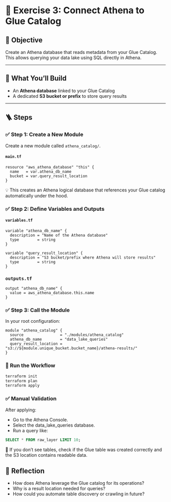 # 🔎 Exercise 3: Connect Athena to Glue Catalog

## 🎯 Objective

Create an Athena database that reads metadata from your Glue Catalog. This allows querying your data lake using SQL directly in Athena.

---

## 🧱 What You’ll Build

- An **Athena database** linked to your Glue Catalog
- A dedicated **S3 bucket or prefix** to store query results

---

## 🪜 Steps

### ✅ Step 1: Create a New Module

Create a new module called `athena_catalog/`.

#### `main.tf`

```hcl
resource "aws_athena_database" "this" {
  name   = var.athena_db_name
  bucket = var.query_result_location
}
```
💡 This creates an Athena logical database that references your Glue catalog automatically under the hood.

### ✅ Step 2: Define Variables and Outputs

#### `variables.tf`

```hcl
variable "athena_db_name" {
  description = "Name of the Athena database"
  type        = string
}

variable "query_result_location" {
  description = "S3 bucket/prefix where Athena will store results"
  type        = string
}
```

### `outputs.tf`

```hcl
output "athena_db_name" {
  value = aws_athena_database.this.name
}
```

### ✅ Step 3: Call the Module

In your root configuration:

```hcl
module "athena_catalog" {
  source                = "./modules/athena_catalog"
  athena_db_name        = "data_lake_queries"
  query_result_location = "s3://${module.unique_bucket.bucket_name}/athena-results/"
}
```

### 🔁 Run the Workflow

```bash
terraform init
terraform plan
terraform apply
```

### ✅ Manual Validation

After applying:
- Go to the Athena Console.
- Select the data_lake_queries database.
- Run a query like:

```sql
SELECT * FROM raw_layer LIMIT 10;
```

🔁 If you don’t see tables, check if the Glue table was created correctly and the S3 location contains readable data.

## 🧠 Reflection
- How does Athena leverage the Glue catalog for its operations?
- Why is a result location needed for queries?
- How could you automate table discovery or crawling in future?

